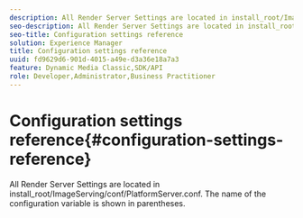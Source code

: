 ```yaml
---
description: All Render Server Settings are located in install_root/ImageServing/conf/PlatformServer.conf. The name of the configuration variable is shown in parentheses.
seo-description: All Render Server Settings are located in install_root/ImageServing/conf/PlatformServer.conf. The name of the configuration variable is shown in parentheses.
seo-title: Configuration settings reference
solution: Experience Manager
title: Configuration settings reference
uuid: fd9629d6-901d-4015-a49e-d3a36e18a7a3
feature: Dynamic Media Classic,SDK/API
role: Developer,Administrator,Business Practitioner
---
```


# Configuration settings reference{#configuration-settings-reference}

All Render Server Settings are located in install_root/ImageServing/conf/PlatformServer.conf. The name of the configuration variable is shown in parentheses.

